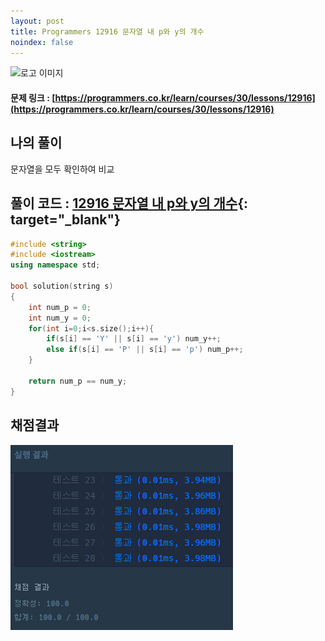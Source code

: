 ```yaml
---
layout: post
title: Programmers 12916 문자열 내 p와 y의 개수
noindex: false
---
```

![로고 이미지](https://s3.ap-northeast-2.amazonaws.com/grepp-cloudfront/programmers_imgs/design/logo.jpg)

#### 문제 링크 : [https://programmers.co.kr/learn/courses/30/lessons/12916](https://programmers.co.kr/learn/courses/30/lessons/12916)


## 나의 풀이
문자열을 모두 확인하여 비교


## 풀이 코드 : [12916 문자열 내 p와 y의 개수](https://github.com/sun-pyo/algorithm/blob/main/programmers/12916.cpp){: target="_blank"}

```c++
#include <string>
#include <iostream>
using namespace std;

bool solution(string s)
{
    int num_p = 0;
    int num_y = 0;
    for(int i=0;i<s.size();i++){
        if(s[i] == 'Y' || s[i] == 'y') num_y++;
        else if(s[i] == 'P' || s[i] == 'p') num_p++;
    }

    return num_p == num_y;
}
```


## 채점결과

![42586](\algorithm\img\programmers_12916.PNG)
